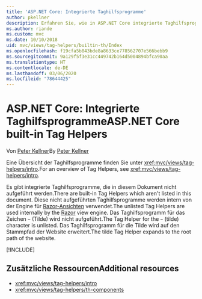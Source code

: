 ```yaml
---
title: 'ASP.NET Core: Integrierte Taghilfsprogramme'
author: pkellner
description: Erfahren Sie, wie in ASP.NET Core integrierte Taghilfsprogramme dabei helfen, Ihre Produktivität zu steigern.
ms.author: riande
ms.custom: mvc
ms.date: 10/10/2018
uid: mvc/views/tag-helpers/builtin-th/Index
ms.openlocfilehash: f19cfa5b843bde8a8633ce778562707e566bebb9
ms.sourcegitcommit: 9a129f5f3e31cc449742b164d5004894bfca90aa
ms.translationtype: HT
ms.contentlocale: de-DE
ms.lasthandoff: 03/06/2020
ms.locfileid: "78644425"
---
```

# <a name="aspnet-core-built-in-tag-helpers"></a><span data-ttu-id="828c4-103">ASP.NET Core: Integrierte Taghilfsprogramme</span><span class="sxs-lookup"><span data-stu-id="828c4-103">ASP.NET Core built-in Tag Helpers</span></span>

<span data-ttu-id="828c4-104">Von [Peter Kellner](https://peterkellner.net)</span><span class="sxs-lookup"><span data-stu-id="828c4-104">By [Peter Kellner](https://peterkellner.net)</span></span>

<span data-ttu-id="828c4-105">Eine Übersicht der Taghilfsprogramme finden Sie unter <xref:mvc/views/tag-helpers/intro>.</span><span class="sxs-lookup"><span data-stu-id="828c4-105">For an overview of Tag Helpers, see <xref:mvc/views/tag-helpers/intro>.</span></span>

<span data-ttu-id="828c4-106">Es gibt integrierte Taghilfsprogramme, die in diesem Dokument nicht aufgeführt werden.</span><span class="sxs-lookup"><span data-stu-id="828c4-106">There are built-in Tag Helpers which aren't listed in this document.</span></span> <span data-ttu-id="828c4-107">Diese nicht aufgeführten Taghilfsprogramme werden intern von der Engine für [Razor-Ansichten](xref:mvc/views/razor) verwendet.</span><span class="sxs-lookup"><span data-stu-id="828c4-107">The unlisted Tag Helpers are used internally by the [Razor](xref:mvc/views/razor) view engine.</span></span> <span data-ttu-id="828c4-108">Das Taghilfsprogramm für das Zeichen `~` (Tilde) wird nicht aufgeführt.</span><span class="sxs-lookup"><span data-stu-id="828c4-108">The Tag Helper for the `~` (tilde) character is unlisted.</span></span> <span data-ttu-id="828c4-109">Das Taghilfsprogramm für die Tilde wird auf den Stammpfad der Website erweitert.</span><span class="sxs-lookup"><span data-stu-id="828c4-109">The tilde Tag Helper expands to the root path of the website.</span></span>

[!INCLUDE[](~/includes/built-in-TH.md)]

## <a name="additional-resources"></a><span data-ttu-id="828c4-110">Zusätzliche Ressourcen</span><span class="sxs-lookup"><span data-stu-id="828c4-110">Additional resources</span></span>

* <xref:mvc/views/tag-helpers/intro>
* <xref:mvc/views/tag-helpers/th-components>
